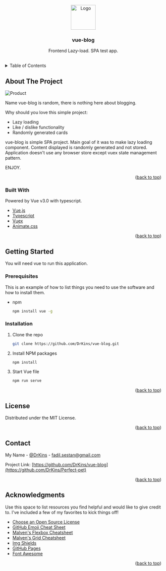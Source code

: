 <div id="top"></div>
<!-- PROJECT LOGO -->
<br />
<div align="center">
  <a href="https://github.com/othneildrew/Best-README-Template">
    <img src="https://avatars.githubusercontent.com/u/6128107?s=280&v=4" alt="Logo" width="80" height="80">
  </a>

  <h3 align="center">vue-blog</h3>

  <p align="center">
    Frontend Lazy-load. SPA test app.
    <br />
    <br />
</div>



<!-- TABLE OF CONTENTS -->
<details>
  <summary>Table of Contents</summary>
  <ol>
    <li>
      <a href="#about-the-project">About The Project</a>
      <ul>
        <li><a href="#built-with">Built With</a></li>
      </ul>
    </li>
    <li>
      <a href="#getting-started">Getting Started</a>
      <ul>
        <li><a href="#prerequisites">Prerequisites</a></li>
        <li><a href="#installation">Installation</a></li>
      </ul>
    </li>
    <li><a href="#license">License</a></li>
    <li><a href="#contact">Contact</a></li>
    <li><a href="#acknowledgments">Acknowledgments</a></li>
  </ol>
</details>



<!-- ABOUT THE PROJECT -->
## About The Project

<img src="https://i.imgur.com/agEPjv0.png" alt="Product" align="center">

Name vue-blog is random, there is nothing here about blogging.

Why should you love this simple project:
* Lazy loading
* Like / dislike functionality
* Randomly generated cards

vue-blog is simple SPA project. Main goal of it was to make lazy loading component. Content displayed is randomly generated and not stored. Application doesn't use any browser store except vuex state management pattern.

ENJOY.

<p align="right">(<a href="#top">back to top</a>)</p>



### Built With

Powered by Vue v3.0 with typescript.

* [Vue.js](https://vuejs.org/)
* [Typescript](https://www.typescriptlang.org/)
* [Vuex](https://vuex.vuejs.org/)
* [Animate.css](https://animate.style/)

<p align="right">(<a href="#top">back to top</a>)</p>



<!-- GETTING STARTED -->
## Getting Started

You will need vue to run this application.

### Prerequisites

This is an example of how to list things you need to use the software and how to install them.
* npm
  ```sh
  npm install vue -g
  ```

### Installation

1. Clone the repo
   ```sh
   git clone https://github.com/DrKins/vue-blog.git
   ```
2. Install NPM packages
   ```sh
   npm install
   ```
3. Start Vue file
   ```sh
   npm run serve
   ```

<p align="right">(<a href="#top">back to top</a>)</p>

<!-- LICENSE -->
## License

Distributed under the MIT License.

<p align="right">(<a href="#top">back to top</a>)</p>



<!-- CONTACT -->
## Contact

My Name - [@DrKins](https://www.instagram.com/lieutenant.sestan/) - fadil.sestan@gmail.com

Project Link: [https://github.com/DrKins/vue-blog](https://github.com/DrKins/Perfect-pet)

<p align="right">(<a href="#top">back to top</a>)</p>



<!-- ACKNOWLEDGMENTS -->
## Acknowledgments

Use this space to list resources you find helpful and would like to give credit to. I've included a few of my favorites to kick things off!

* [Choose an Open Source License](https://choosealicense.com)
* [GitHub Emoji Cheat Sheet](https://www.webpagefx.com/tools/emoji-cheat-sheet)
* [Malven's Flexbox Cheatsheet](https://flexbox.malven.co/)
* [Malven's Grid Cheatsheet](https://grid.malven.co/)
* [Img Shields](https://shields.io)
* [GitHub Pages](https://pages.github.com)
* [Font Awesome](https://fontawesome.com)


<p align="right">(<a href="#top">back to top</a>)</p>


